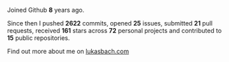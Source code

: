 Joined Github **8** years ago.

Since then I pushed **2622** commits, opened **25** issues, submitted **21** pull requests, received **161** stars across **72** personal projects and contributed to **15** public repositories.

Find out more about me on [lukasbach.com](https://lukasbach.com)
